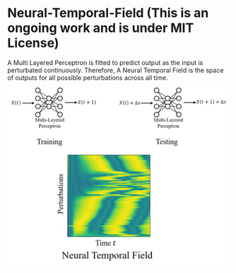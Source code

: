 # Neural-Temporal-Field (This is an ongoing work and is under MIT License)
A Multi Layered Perceptron is fitted to predict output as the input is perturbated continuously. Therefore, A Neural Temporal Field is the space of outputs for all possible perturbations across all time.

<img src = "NRF diagram.png"/>
